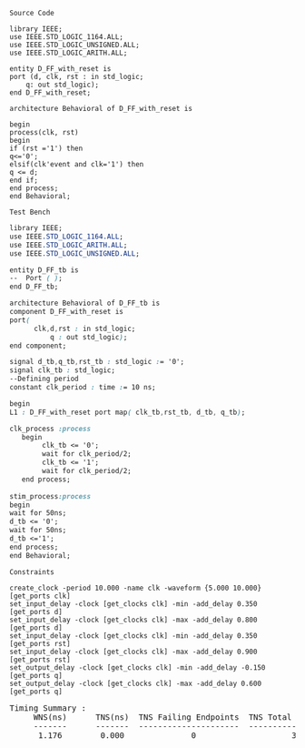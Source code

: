 `Source Code`
```JS
library IEEE;
use IEEE.STD_LOGIC_1164.ALL;
use IEEE.STD_LOGIC_UNSIGNED.ALL;
use IEEE.STD_LOGIC_ARITH.ALL;

entity D_FF_with_reset is
port (d, clk, rst : in std_logic;
	q: out std_logic);
end D_FF_with_reset;

architecture Behavioral of D_FF_with_reset is

begin
process(clk, rst)
begin
if (rst ='1') then
q<='0';
elsif(clk'event and clk='1') then
q <= d;
end if;
end process;
end Behavioral;
```

`Test Bench`
```css
library IEEE;
use IEEE.STD_LOGIC_1164.ALL;
use IEEE.STD_LOGIC_ARITH.ALL;
use IEEE.STD_LOGIC_UNSIGNED.ALL;

entity D_FF_tb is
--  Port ( );
end D_FF_tb;

architecture Behavioral of D_FF_tb is
component D_FF_with_reset is
port(
      clk,d,rst : in std_logic; 
          q : out std_logic);
end component;

signal d_tb,q_tb,rst_tb : std_logic := '0';
signal clk_tb : std_logic;
--Defining period
constant clk_period : time := 10 ns;

begin
L1 : D_FF_with_reset port map( clk_tb,rst_tb, d_tb, q_tb);

clk_process :process
   begin
    	clk_tb <= '0';
    	wait for clk_period/2; 
    	clk_tb <= '1';
    	wait for clk_period/2;
   end process;
 
stim_process:process
begin
wait for 50ns;
d_tb <= '0';
wait for 50ns;
d_tb <='1';
end process;
end Behavioral;
```
`Constraints`
```JS
create_clock -period 10.000 -name clk -waveform {5.000 10.000} [get_ports clk]
set_input_delay -clock [get_clocks clk] -min -add_delay 0.350 [get_ports d]
set_input_delay -clock [get_clocks clk] -max -add_delay 0.800 [get_ports d]
set_input_delay -clock [get_clocks clk] -min -add_delay 0.350 [get_ports rst]
set_input_delay -clock [get_clocks clk] -max -add_delay 0.900 [get_ports rst]
set_output_delay -clock [get_clocks clk] -min -add_delay -0.150 [get_ports q]
set_output_delay -clock [get_clocks clk] -max -add_delay 0.600 [get_ports q]
```
<pre>
Timing Summary :
     WNS(ns)      TNS(ns)  TNS Failing Endpoints  TNS Total Endpoints       
     -------      -------  ---------------------  -------------------    
      1.176        0.000              0                    3 
</pre>
